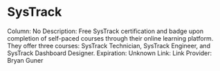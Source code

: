 # SysTrack

Column: No
Description: Free SysTrack certification and badge upon completion of self-paced courses through their online learning platform. They offer three courses: SysTrack Technician, SysTrack Engineer, and SysTrack Dashboard Designer.
Expiration: Unknown
Link: Link
Provider: Bryan Guner